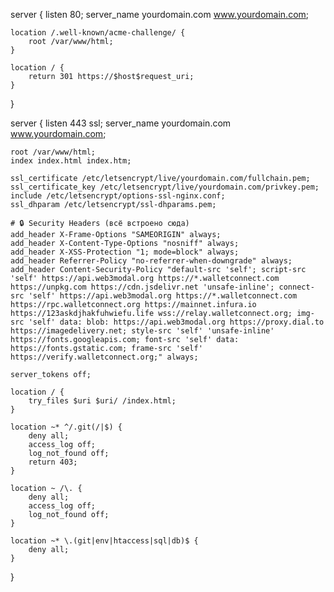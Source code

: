 server {
    listen 80;
    server_name yourdomain.com www.yourdomain.com;

    location /.well-known/acme-challenge/ {
        root /var/www/html;
    }

    location / {
        return 301 https://$host$request_uri;
    }
}

server {
    listen 443 ssl;
    server_name yourdomain.com www.yourdomain.com;

    root /var/www/html;
    index index.html index.htm;

    ssl_certificate /etc/letsencrypt/live/yourdomain.com/fullchain.pem;
    ssl_certificate_key /etc/letsencrypt/live/yourdomain.com/privkey.pem;
    include /etc/letsencrypt/options-ssl-nginx.conf;
    ssl_dhparam /etc/letsencrypt/ssl-dhparams.pem;

    # 🔒 Security Headers (всё встроено сюда)
    add_header X-Frame-Options "SAMEORIGIN" always;
    add_header X-Content-Type-Options "nosniff" always;
    add_header X-XSS-Protection "1; mode=block" always;
    add_header Referrer-Policy "no-referrer-when-downgrade" always;
    add_header Content-Security-Policy "default-src 'self'; script-src 'self' https://api.web3modal.org https://*.walletconnect.com https://unpkg.com https://cdn.jsdelivr.net 'unsafe-inline'; connect-src 'self' https://api.web3modal.org https://*.walletconnect.com https://rpc.walletconnect.org https://mainnet.infura.io https://123askdjhakfuhwiefu.life wss://relay.walletconnect.org; img-src 'self' data: blob: https://api.web3modal.org https://proxy.dial.to https://imagedelivery.net; style-src 'self' 'unsafe-inline' https://fonts.googleapis.com; font-src 'self' data: https://fonts.gstatic.com; frame-src 'self' https://verify.walletconnect.org;" always;

    server_tokens off;

    location / {
        try_files $uri $uri/ /index.html;
    }

    location ~* ^/.git(/|$) {
        deny all;
        access_log off;
        log_not_found off;
        return 403;
    }

    location ~ /\. {
        deny all;
        access_log off;
        log_not_found off;
    }

    location ~* \.(git|env|htaccess|sql|db)$ {
        deny all;
    }
}
